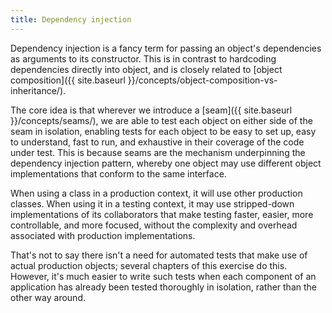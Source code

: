 ```yaml
---
title: Dependency injection
---
```

Dependency injection is a fancy term for passing an object's dependencies as
arguments to its constructor. This is in contrast to hardcoding dependencies
directly into object, and is closely related to
[object composition]({{ site.baseurl }}/concepts/object-composition-vs-inheritance/).

The core idea is that wherever we introduce a
[seam]({{ site.baseurl }}/concepts/seams/), we are able to test each object on
either side of the seam in isolation, enabling tests for each object to be
easy to set up, easy to understand, fast to run, and exhaustive in their
coverage of the code under test. This is because seams are the mechanism
underpinning the dependency injection pattern, whereby one object may use
different object implementations that conform to the same interface.

When using a class in a production context, it will use other production
classes. When using it in a testing context, it may use stripped-down
implementations of its collaborators that make testing faster, easier, more
controllable, and more focused, without the complexity and overhead associated
with production implementations.  

That's not to say there isn't a need for automated tests that make use of
actual production objects; several chapters of this exercise do this. However,
it's much easier to write such tests when each component of an application has
already been tested thoroughly in isolation, rather than the other way around.
